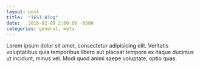 ```yaml
---
layout: post
title:  "TEST Blog"
date:   2016-02-09 2:00:00 -0500
categories: general, meta
---
```


Lorem ipsum dolor sit amet, consectetur adipisicing elit. Veritatis voluptatibus quia temporibus libero aut placeat tempore ex itaque ducimus ut incidunt, minus vel. Modi quod animi saepe voluptate, optio quas.